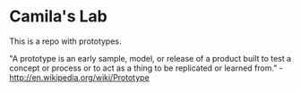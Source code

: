 # Camila's Lab

This is a repo with prototypes.

"A prototype is an early sample, model, or release of a product built to test a concept or process or to act as a thing to be replicated or learned from." - http://en.wikipedia.org/wiki/Prototype


